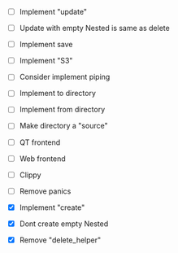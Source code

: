 - [ ] Implement "update"
- [ ] Update with empty Nested is same as delete
- [ ] Implement save
- [ ] Implement "S3"
- [ ] Consider implement piping
- [ ] Implement to directory
- [ ] Implement from directory
- [ ] Make directory a "source"
- [ ] QT frontend
- [ ] Web frontend
- [ ] Clippy
- [ ] Remove panics
- [X] Implement "create"
- [X] Dont create empty Nested
- [X] Remove "delete_helper"


